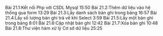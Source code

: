 Bài 21.1:Kết nối Php với CSDL Mysql
 15:50
Bài 21.2:Thêm dữ liệu vào hệ thống qua form
 13:29
Bài 21.3:Lấy danh sách bản ghi trong bảng
 16:57
Bài 21.4:Lấy số lượng bản ghi trả về khi Select
 3:59
Bài 21.5:Lấy một bản ghi trong bảng
 8:01
Bài 21.6:Cập nhật bản ghi
 12:42
Bài 21.7:Xóa bản ghi
 10:48
Bài 21.8:Thư viện hàm xử lý Cơ sở dữ liệu
 25:25
